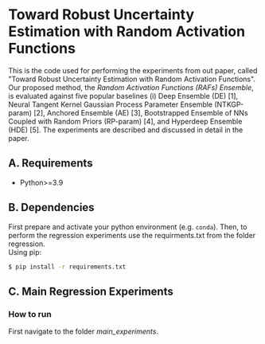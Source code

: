 # Toward Robust Uncertainty Estimation with Random Activation Functions

This is the code used for performing the experiments from out paper, called "Toward Robust Uncertainty Estimation with Random Activation Functions". Our proposed method, the _Random Activation Functions (RAFs) Ensemble_, is evaluated against five popular baselines (i) Deep Ensemble (DE) [1], Neural Tangent Kernel Gaussian Process Parameter Ensemble (NTKGP-param) [2], Anchored Ensemble (AE) [3], Bootstrapped Ensemble of NNs Coupled with Random Priors (RP-param) [4], and Hyperdeep Ensemble (HDE) [5]. The experiments are described and discussed in detail in the paper.


## A. Requirements

* Python>=3.9

## B. Dependencies

First prepare and activate your python environment (e.g. `conda`). Then, to perform the regression experiments use the requirments.txt from the folder regression.  
Using pip:
```bash
$ pip install -r requirements.txt

```

## C. Main Regression Experiments

### How to run 

First navigate to the folder _main_experiments_.
 

